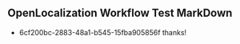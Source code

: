 ## OpenLocalization Workflow Test MarkDown
* 6cf200bc-2883-48a1-b545-15fba905856f 
thanks!<!--HONumber=Mar16_HO3-->
